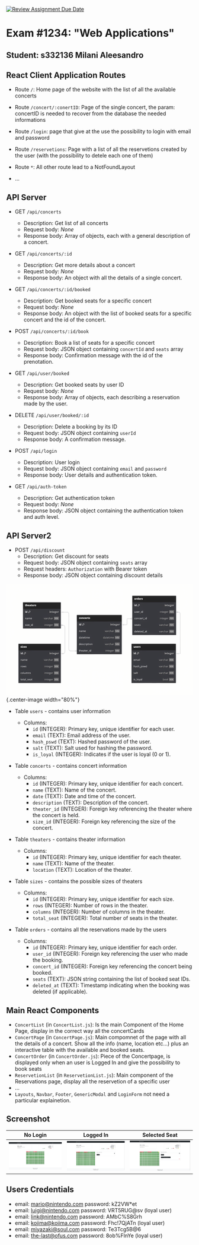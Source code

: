 [![Review Assignment Due Date](https://classroom.github.com/assets/deadline-readme-button-22041afd0340ce965d47ae6ef1cefeee28c7c493a6346c4f15d667ab976d596c.svg)](https://classroom.github.com/a/XYY1fduM)
# Exam #1234: "Web Applications"
## Student: s332136 Milani Aleesandro 

## React Client Application Routes

- Route `/`: Home page of the website with the list of all the available concerts
- Route `/concert/:conertID`: Page of the single concert, the param: concertID is needed to recover from the database the needed informations
- Route `/login`: page that give at the use the possibility to login with email and password
- Route `/reservetions`: Page with a list of all the reservetions created by the user (with the possibility to detele each one of them)
- Route `*`: All other route lead to a NotFoundLayout 

- ...

## API Server

- GET `/api/concerts`
  - Description: Get list of all concerts
  - Request body: _None_
  - Response body: Array of objects, each with a general description of a concert.

- GET `/api/concerts/:id`
  - Description: Get more details about a concert
  - Request body: _None_
  - Response body: An object with all the details of a single concert.

- GET `/api/concerts/:id/booked`
  - Description: Get booked seats for a specific concert
  - Request body: _None_
  - Response body: An object with the list of booked seats for a specific concert and the id of the concert.

- POST `/api/concerts/:id/book`
  - Description: Book a list of seats for a specific concert
  - Request body: JSON object containing `concertId` and `seats` array
  - Response body: Confirmation message with the id of the prenotation.

- GET `/api/user/booked`
  - Description: Get booked seats by user ID
  - Request body: _None_
  - Response body: Array of objects, each describing a reservation made by the user.

- DELETE `/api/user/booked/:id`
  - Description: Delete a booking by its ID
  - Request body: JSON object containing `userId`
  - Response body: A confirmation message.

- POST `/api/login`
  - Description: User login
  - Request body: JSON object containing `email` and `password`
  - Response body: User details and authentication token.

- GET `/api/auth-token`
  - Description: Get authentication token
  - Request body: _None_
  - Response body: JSON object containing the authentication token and auth level.

## API Server2

- POST `/api/discount`
  - Description: Get discount for seats
  - Request body: JSON object containing `seats` array
  - Request headers: `Authorization` with Bearer token
  - Response body: JSON object containing discount details

![Database Schema](./img/database.png){.center-image width="80%"}

- Table `users` - contains user information
  - Columns:
    - `id` (INTEGER): Primary key, unique identifier for each user.
    - `email` (TEXT): Email address of the user.
    - `hash_pswd` (TEXT): Hashed password of the user.
    - `salt` (TEXT): Salt used for hashing the password.
    - `is_loyal` (INTEGER): Indicates if the user is loyal (0 or 1).

- Table `concerts` - contains concert information
  - Columns:
    - `id` (INTEGER): Primary key, unique identifier for each concert.
    - `name` (TEXT): Name of the concert.
    - `date` (TEXT): Date and time of the concert.
    - `description` (TEXT): Description of the concert.
    - `theater_id` (INTEGER): Foreign key referencing the theater where the concert is held.
    - `size_id` (INTEGER): Foreign key referencing the size of the concert.

- Table `theaters` - contains theater information
  - Columns:
    - `id` (INTEGER): Primary key, unique identifier for each theater.
    - `name` (TEXT): Name of the theater.
    - `location` (TEXT): Location of the theater.

- Table `sizes` - contains the possible sizes of theaters
  - Columns:
    - `id` (INTEGER): Primary key, unique identifier for each size.
    - `rows` (INTEGER): Number of rows in the theater.
    - `columns` (INTEGER): Number of columns in the theater.
    - `total_seat` (INTEGER): Total number of seats in the theater.

- Table `orders` - contains all the reservations made by the users
  - Columns:
    - `id` (INTEGER): Primary key, unique identifier for each order.
    - `user_id` (INTEGER): Foreign key referencing the user who made the booking.
    - `concert_id` (INTEGER): Foreign key referencing the concert being booked.
    - `seats` (TEXT): JSON string containing the list of booked seat IDs.
    - `deleted_at` (TEXT): Timestamp indicating when the booking was deleted (if applicable).

## Main React Components

- `ConcertList` (in `ConcertList.js`): Is the main Component of the Home Page, display in the correct way all the concertCards
- `ConcertPage` (in `ConcertPage.js`): Main compomnet of the page with all the details of a concert. Show all the info (name, location etc...) plus an interactive table with the available and booked seats.
- `ConcertOrder` (in `ConcertOrder.js`): Piece of the Concertpage, is displayed only when an user is Logged In and give the possibility to book seats
- `ReservetionList` (in `ReservetionList.js`): Main component of the Reservations page, display all the reservetion of a specific user
- ...
- `Layouts`, `Navbar`, `Footer`, `GenericModal` and `LoginForm` not need a particular explainetion.

## Screenshot

| No Login | Logged In | Selected Seat |
|----------|------------|---------------|
| ![No Login](./img/concert-page-no-login.png) | ![Logged In](./img/concert-page-login.png) | ![Selected Seat](./img/concert-page-selected-seat.png) |

## Users Credentials

- email: mario@nintendo.com password: kZ2VW*et 
- email: luigi@nintendo.com password: VRT5RUG@sv (loyal user)
- email: link@nintendo.com  password: AMbC%S8Grh
- email: kojima@kojima.com  password: Fhc!7QjATn (loyal user)
- email: miyazaki@soul.com  password: Te3Tcg5B@6
- email: the-last@ofus.com  password: 8ob%FlnYe (loyal user)

